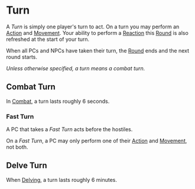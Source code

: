 # Turn

A *Turn* is simply one player's turn to act. On a turn you may perform an [Action](Action.md) and [Movement](../Combat/Movement.md). Your ability to perform a [Reaction](../Combat/Reaction.md) this [Round](Round.md) is also refreshed at the start of your turn.

When all PCs and NPCs have taken their turn, the [Round](Round.md) ends and the next round starts.

*Unless otherwise specified, a turn means a combat turn.*

## Combat Turn

In [Combat](../Combat/Combat.md), a turn lasts roughly 6 seconds.

### Fast Turn

A PC that takes a *Fast Turn* acts before the hostiles.

On a *Fast Turn*, a PC may only perform one of their [Action](Action.md) and [Movement](../Combat/Movement.md), not both.

## Delve Turn

When [Delving](../Exploration/Delving.md), a turn lasts roughly 6 minutes.

